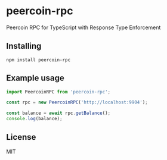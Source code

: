 # peercoin-rpc

Peercoin RPC for TypeScript with Response Type Enforcement

## Installing

`npm install peercoin-rpc`

## Example usage

```typescript
import PeercoinRPC from 'peercoin-rpc';

const rpc = new PeercoinRPC('http://localhost:9904');

const balance = await rpc.getBalance();
console.log(balance);
```

## License

MIT
